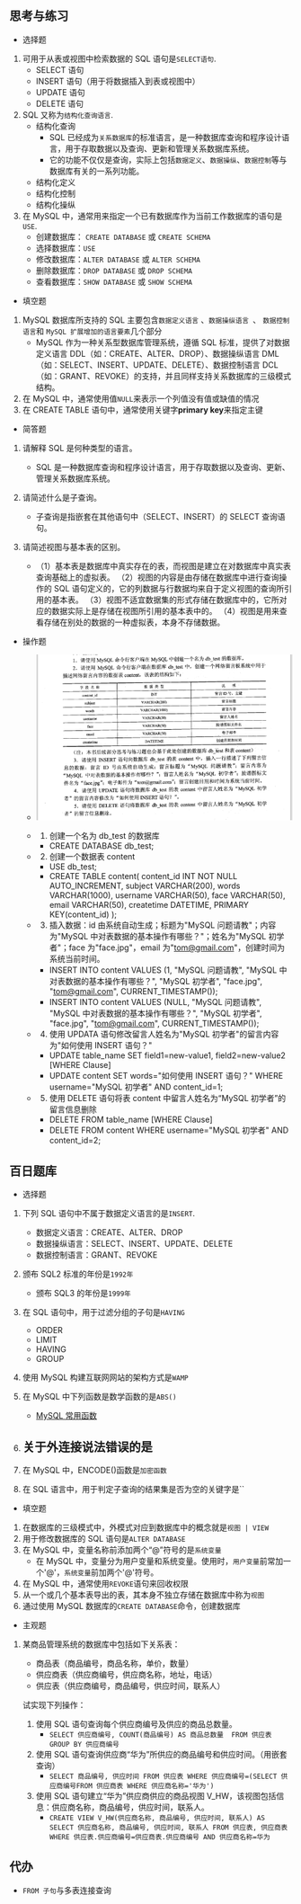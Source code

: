 ## 思考与练习

- 选择题

1. 可用于从表或视图中检索数据的 SQL 语句是`SELECT语句`.
   - SELECT 语句
   - INSERT 语句（用于将数据插入到表或视图中）
   - UPDATE 语句
   - DELETE 语句
2. SQL 又称为`结构化查询语言`.
   - 结构化查询
     - SQL 已经成为`关系数据库`的标准语言，是一种数据库查询和程序设计语言，用于存取数据以及查询、更新和管理关系数据库系统。
     - 它的功能不仅仅是查询，实际上包括`数据定义`、`数据操纵`、`数据控制`等与数据库有关的一系列功能。
   - 结构化定义
   - 结构化控制
   - 结构化操纵
3. 在 MySQL 中，通常用来指定一个已有数据库作为当前工作数据库的语句是`USE`.
   - 创建数据库： `CREATE DATABASE` 或 `CREATE SCHEMA`
   - 选择数据库：`USE`
   - 修改数据库：`ALTER DATABASE` 或 `ALTER SCHEMA`
   - 删除数据库：`DROP DATABASE` 或 `DROP SCHEMA`
   - 查看数据库：`SHOW DATABASE` 或 `SHOW SCHEMA`

- 填空题

1. MySQL 数据库所支持的 SQL 主要包含`数据定义语言` 、`数据操纵语言 `、 `数据控制语言`和 `MySQL 扩展增加的语言要素`几个部分
   - MySQL 作为一种关系型数据库管理系统，遵循 SQL 标准，提供了对数据定义语言 DDL（如：CREATE、ALTER、DROP）、数据操纵语言 DML（如：SELECT、INSERT、UPDATE、DELETE）、数据控制语言 DCL（如：GRANT、REVOKE）的支持，并且同样支持关系数据库的三级模式结构。
2. 在 MySQL 中，通常使用值`NULL`来表示一个列值没有值或缺值的情况
3. 在 CREATE TABLE 语句中，通常使用关键字**primary key**来指定主键

- 简答题

1. 请解释 SQL 是何种类型的语言。

   - SQL 是一种数据库查询和程序设计语言，用于存取数据以及查询、更新、管理关系数据库系统。

2. 请简述什么是子查询。

   - 子查询是指嵌套在其他语句中（SELECT、INSERT）的 SELECT 查询语句。

3. 请简述视图与基本表的区别。
   - （1）基本表是数据库中真实存在的表，而视图是建立在对数据库中真实表查询基础上的虚拟表。
     （2）视图的内容是由存储在数据库中进行查询操作的 SQL 语句定义的，它的列数据与行数据均来自于定义视图的查询所引用的基本表。
     （3）视图不适宜数据集的形式存储在数据库中的，它所对应的数据实际上是存储在视图所引用的基本表中的。
     （4）视图是用来查看存储在别处的数据的一种虚拟表，本身不存储数据。

- 操作题

  - ![image](./assets/img-4.png)
  - 1. 创建一个名为 db_test 的数据库
    - CREATE DATABASE db_test;
  - 2. 创建一个数据表 content

    - USE db_test;
    - CREATE TABLE content(
      content_id INT NOT NULL AUTO_INCREMENT,
      subject VARCHAR(200),
      words VARCHAR(1000),
      username VARCHAR(50),
      face VARCHAR(50),
      email VARCHAR(50),
      createtime DATETIME,
      PRIMARY KEY(content_id)
      );

  - 3. 插入数据：id 由系统自动生成；标题为"MySQL 问题请教"；内容为"MySQL 中对表数据的基本操作有哪些？"；姓名为"MySQL 初学者"；face 为"face.jpg"，email 为"tom@gmail.com"，创建时间为系统当前时间。

    - INSERT INTO content VALUES (1, "MySQL 问题请教", "MySQL 中对表数据的基本操作有哪些？", "MySQL 初学者", "face.jpg", "tom@gmail.com", CURRENT_TIMESTAMP());
    - INSERT INTO content VALUES (NULL, "MySQL 问题请教", "MySQL 中对表数据的基本操作有哪些？", "MySQL 初学者", "face.jpg", "tom@gmail.com", CURRENT_TIMESTAMP());

  - 4. 使用 UPDATA 语句修改留言人姓名为"MySQL 初学者"的留言内容为"如何使用 INSERT 语句？"

    - UPDATE table_name SET field1=new-value1, field2=new-value2 [WHERE Clause]
    - UPDATE content SET words="如何使用 INSERT 语句？" WHERE username="MySQL 初学者" AND content_id=1;

  - 5. 使用 DELETE 语句将表 content 中留言人姓名为“MySQL 初学者”的留言信息删除
    - DELETE FROM table_name [WHERE Clause]
    - DELETE FROM content WHERE username="MySQL 初学者" AND content_id=2;

## 百日题库

- 选择题

1. 下列 SQL 语句中不属于数据定义语言的是`INSERT`.

   - 数据定义语言：CREATE、ALTER、DROP
   - 数据操纵语言：SELECT、INSERT、UPDATE、DELETE
   - 数据控制语言：GRANT、REVOKE

2. 颁布 SQL2 标准的年份是`1992年`
   - 颁布 SQL3 的年份是`1999年`
3. 在 SQL 语句中，用于过滤分组的子句是`HAVING`
   - ORDER
   - LIMIT
   - HAVING
   - GROUP
4. 使用 MySQL 构建互联网网站的架构方式是`WAMP`
5. 在 MySQL 中下列函数是数学函数的是`ABS()`
   - [MySQL 常用函数](http://c.biancheng.net/mysql/function/)
6. ## 关于外连接说法错误的是
7. 在 MySQL 中，ENCODE()函数是`加密函数`
8. 在 SQL 语言中，用于判定子查询的结果集是否为空的关键字是``

- 填空题

1. 在数据库的三级模式中，外模式对应到数据库中的概念就是`视图 | VIEW`
2. 用于修改数据库的 SQL 语句是`ALTER DATABASE`
3. 在 MySQL 中，变量名称前添加两个“@”符号的是`系统变量`
   - 在 MySQL 中，变量分为用户变量和系统变量。使用时，`用户变量`前常加一个'@'，`系统变量`前加两个'@'符号。
4. 在 MySQL 中，通常使用`REVOKE`语句来回收权限
5. 从一个或几个基本表导出的表，其本身不独立存储在数据库中称为`视图`
6. 通过使用 MySQL 数据库的`CREATE DATABASE`命令，创建数据库

- 主观题

1. 某商品管理系统的数据库中包括如下关系表：

   - 商品表（商品编号，商品名称，单价，数量）
   - 供应商表（供应商编号，供应商名称，地址，电话）
   - 供应表（供应商编号，商品编号，供应时间，联系人）

   试实现下列操作：

   1. 使用 SQL 语句查询每个供应商编号及供应的商品总数量。
      - `SELECT 供应商编号, COUNT(商品编号) AS 商品总数量  FROM 供应表 GROUP BY 供应商编号`
   2. 使用 SQL 语句查询供应商“华为”所供应的商品编号和供应时间。（用嵌套查询）
      - `SELECT 商品编号, 供应时间 FROM 供应表 WHERE 供应商编号=(SELECT 供应商编号FROM 供应商表 WHERE 供应商名称='华为')`
   3. 使用 SQL 语句建立“华为”供应商供应的商品视图 V_HW，该视图包括信息：供应商名称，商品编号，供应时间，联系人。
      - `CREATE VIEW V_HW(供应商名称, 商品编号, 供应时间, 联系人) AS SELECT 供应商名称, 商品编号, 供应时间, 联系人 FROM 供应表, 供应商表 WHERE 供应表.供应商编号=供应商表.供应商编号 AND 供应商名称=华为`

## 代办

- `FROM 子句`与多表连接查询
